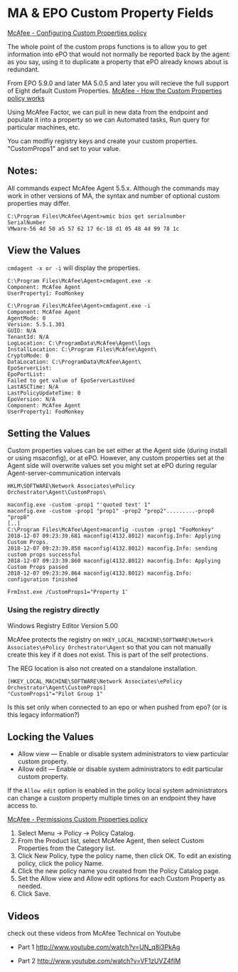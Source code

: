 # MA & EPO Custom Property Fields 

[McAfee - Configuring Custom Properties policy](https://docs.mcafee.com/bundle/agent-5.0.6-product-guide-epolicy-orchestrator/page/GUID-DE594B53-0CEF-4FDD-8339-745A913FD724.html)

The whole point of the custom props functions is to allow you to get information into ePO that would not normally be reported back by the agent: as you say, using it to duplicate a property that ePO already knows about is redundant.

From EPO 5.9.0 and later MA	5.0.5 and later you will recieve the full support of Eight default Custom Properties. [McAfee - How the Custom Properties policy works ](https://docs.mcafee.com/bundle/agent-5.5.1-product-guide-epolicy-orchestrator/page/GUID-DE594B53-0CEF-4FDD-8339-745A913FD724.html)

Using McAfee Factor, we can pull in new data from the endpoint and populate it into a property so we can Automated tasks, Run query for particular machines, etc. 

You can modfiy registry keys and create your custom properties. "CustomProps1" and set to your value.

## Notes:

All commands expect McAfee Agent 5.5.x. Although the commands may work in other versions of MA, the syntax and number of optional custom properties may differ.

```
C:\Program Files\McAfee\Agent>wmic bios get serialnumber
SerialNumber
VMware-56 4d 50 a5 57 62 17 6c-18 d1 05 48 4d 99 78 1c
```

## View the Values

`cmdagent -x or -i` will display the properties.

```shell
C:\Program Files\McAfee\Agent>cmdagent.exe -x
Component: McAfee Agent
UserProperty1: FooMonkey

C:\Program Files\McAfee\Agent>cmdagent.exe -i
Component: McAfee Agent
AgentMode: 0
Version: 5.5.1.301
GUID: N/A
TenantId: N/A
LogLocation: C:\ProgramData\McAfee\Agent\logs
InstallLocation: C:\Program Files\McAfee\Agent\
CryptoMode: 0
DataLocation: C:\ProgramData\McAfee\Agent\
EpoServerList:
EpoPortList:
Failed to get value of EpoServerLastUsed
LastASCTime: N/A
LastPolicyUpdateTime: 0
EpoVersion: N/A
Component: McAfee Agent
UserProperty1: FooMonkey
```



## Setting the Values

Custom properties values can be set either at the Agent side (during install or using msaconfig), or at ePO. However, any custom properties set at the Agent side will overwrite values set you might set at ePO during regular Agent-server-communication intervals


```
HKLM\SOFTWARE\Network Associates\ePolicy Orchestrator\Agent\CustomProps\
``` 

```shell
maconfig.exe -custom -prop1 "'quoted text' 1"
maconfig.exe -custom -prop1 "prop1" -prop2 "prop2".........-prop8 "prop8"
[..]
C:\Program Files\McAfee\Agent>maconfig -custom -prop1 "FooMonkey"
2018-12-07 09:23:39.681 maconfig(4132.8012) maconfig.Info: Applying Custom Props.
2018-12-07 09:23:39.858 maconfig(4132.8012) maconfig.Info: sending custom props successful
2018-12-07 09:23:39.860 maconfig(4132.8012) maconfig.Info: Applying Custom Props passed
2018-12-07 09:23:39.864 maconfig(4132.8012) maconfig.Info: configuration finished
```

```
FrmInst.exe /CustomProps1="Property 1″
```

### Using the registry directly

Windows Registry Editor Version 5.00

McAfee protects the registry on `HKEY_LOCAL_MACHINE\SOFTWARE\Network Associates\ePolicy Orchestrator\Agent` so that you can not manually create this key if it does not exist. This is part of the self protections. 

The REG location is also not created on a standalone installation. 

```
[HKEY_LOCAL_MACHINE\SOFTWARE\Network Associates\ePolicy Orchestrator\Agent\CustomProps]
"CustomProps1"="Pilot Group 1"
```

Is this set only when connected to an epo or when pushed from epo? (or is this legacy information?)


## Locking the Values

* Allow view — Enable or disable system administrators to view particular custom property.
* Allow edit — Enable or disable system administrators to edit particular custom property.

If the `Allow edit` option is enabled in the policy local system administrators can change a custom property multiple times on an endpoint they have access to.

[McAfee - Permissions Custom Properties policy](https://docs.mcafee.com/bundle/agent-5.0.6-product-guide-epolicy-orchestrator/page/GUID-4F73953C-503E-46D1-90E4-270BD483D49D.html)

1. Select Menu → Policy → Policy Catalog.
2. From the Product list, select McAfee Agent, then select Custom Properties from the Category list.
3. Click New Policy, type the policy name, then click OK. To edit an existing policy, click the policy Name.
4. Click the new policy name you created from the Policy Catalog page.
5. Set the Allow view and Allow edit options for each Custom Property as needed.
6. Click Save.

## Videos

check out these videos from McAfee Technical on Youtube

* Part 1 <http://www.youtube.com/watch?v=UN_q8i3PkAg>

* Part 2 <http://www.youtube.com/watch?v=VF1zUVZ4fIM>

